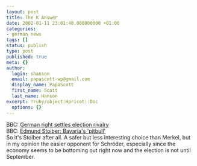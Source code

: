 ```yaml
---
layout: post
title: The K Answer
date: 2002-01-11 23:01:48.000000000 +01:00
categories:
- german news
tags: []
status: publish
type: post
published: true
meta: {}
author:
  login: shanson
  email: papascott-wp@gmail.com
  display_name: PapaScott
  first_name: Scott
  last_name: Hanson
excerpt: !ruby/object:Hpricot::Doc
  options: {}
---
```

<p>BBC: <a href="http://news.bbc.co.uk/hi/english/world/europe/newsid_1755000/1755686.stm">German right settles election rivalry</a><br />
BBC: <a href="http://news.bbc.co.uk/hi/english/world/europe/newsid_1756000/1756007.stm">Edmund Stoiber: Bavaria's 'pitbull'</a><br />
So it's Stoiber after all. A safer but less interesting choice than Merkel, but in my opinion the easier opponent for Schröder, especially since the economy seems to be bottoming out right now and the election is not until September.</p>
